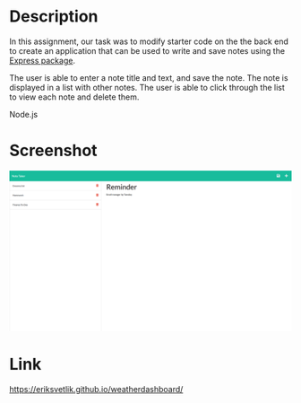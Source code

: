 # Description

In this assignment, our task was to modify starter code on the the back end to create an application that can be used to write and save notes using the [Express package](https://www.npmjs.com/package/express).

The user is able to enter a note title and text, and save the note. The note is displayed in a list with other notes. The user is able to click through the list to view each note and delete them.

Node.js

# Screenshot

![Screenshot of webpage](./images/homework-readme.png)

# Link

https://eriksvetlik.github.io/weatherdashboard/
